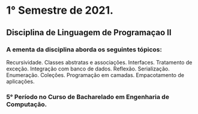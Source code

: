 # 1° Semestre de 2021.
## Disciplina de Linguagem de Programaçao II
### A ementa da disciplina aborda os seguintes tópicos:
Recursividade. Classes abstratas e associações. Interfaces. Tratamento de exceção. Integração com
banco de dados. Reflexão. Serialização. Enumeração. Coleções. Programação em camadas. Empacotamento de aplicações.

### 5° Período no Curso de Bacharelado em Engenharia de Computação.

